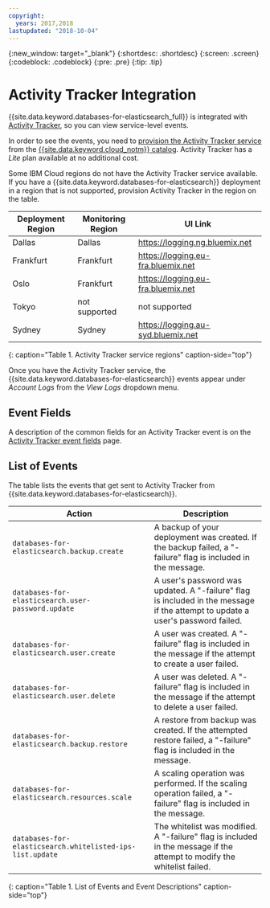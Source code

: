 ```yaml
---
copyright:
  years: 2017,2018
lastupdated: "2018-10-04"
---
```


{:new_window: target="_blank"}
{:shortdesc: .shortdesc}
{:screen: .screen}
{:codeblock: .codeblock}
{:pre: .pre}
{:tip: .tip}

# Activity Tracker Integration

{{site.data.keyword.databases-for-elasticsearch_full}} is integrated with  [Activity Tracker](https://{DomainName}/docs/services/cloud-activity-tracker/activity_tracker_ov.html#activity_tracker_ov), so you can view service-level events.

In order to see the events, you need to [provision the Activity Tracker service](https://{DomainName}/docs/services/cloud-activity-tracker/how-to/provision.html#provision) from the [{{site.data.keyword.cloud_notm}}  catalog](https://{DomainName}/catalog/services/activity-tracker). Activity Tracker has a _Lite_ plan available at no additional cost.

Some IBM Cloud regions do not have the Activity Tracker service available. If you have a {{site.data.keyword.databases-for-elasticsearch}} deployment in a region that is not supported, provision Activity Tracker in the region on the table.

Deployment Region|Monitoring Region|UI Link
----------|-----------|-----------
Dallas | Dallas | https://logging.ng.bluemix.net
Frankfurt | Frankfurt | https://logging.eu-fra.bluemix.net
Oslo | Frankfurt | https://logging.eu-fra.bluemix.net
Tokyo | not supported | not supported
Sydney | Sydney | https://logging.au-syd.bluemix.net
{: caption="Table 1. Activity Tracker service regions" caption-side="top"}

Once you have the Activity Tracker service, the {{site.data.keyword.databases-for-elasticsearch}} events appear under _Account Logs_ from the _View Logs_ dropdown menu. 

## Event Fields
A description of the common fields for an Activity Tracker event is on the [Activity Tracker event fields](https://{DomainName}/docs/services/cloud-activity-tracker/at_event.html#at_event) page.

## List of Events

The table lists the events that get sent to Activity Tracker from {{site.data.keyword.databases-for-elasticsearch}}.

Action|Description
-------|-------
`databases-for-elasticsearch.backup.create`|A backup of your deployment was created. If the backup failed, a "-failure" flag is included in the message.
`databases-for-elasticsearch.user-password.update`|A user's password was updated. A "-failure" flag is included in the message if the attempt to update a user's password failed.
`databases-for-elasticsearch.user.create`|A user was created. A "-failure" flag is included in the message if the attempt to create a user failed.
`databases-for-elasticsearch.user.delete`|A user was deleted. A "-failure" flag is included in the message if the attempt to delete a user failed.
`databases-for-elasticsearch.backup.restore`|A restore from backup was created. If the attempted restore failed, a "-failure" flag is included in the message.
`databases-for-elasticsearch.resources.scale`|A scaling operation was performed. If the scaling operation failed, a "-failure" flag is included in the message.
`databases-for-elasticsearch.whitelisted-ips-list.update`|The whitelist was modified. A "-failure" flag is included in the message if the attempt to modify the whitelist failed.
{: caption="Table 1. List of Events and Event Descriptions" caption-side="top"}

